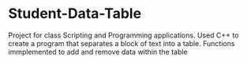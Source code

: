 # Student-Data-Table

Project for class Scripting and Programming applications.
Used C++ to create a program that separates a block of text into a table.
Functions immplemented to add and remove data within the table
